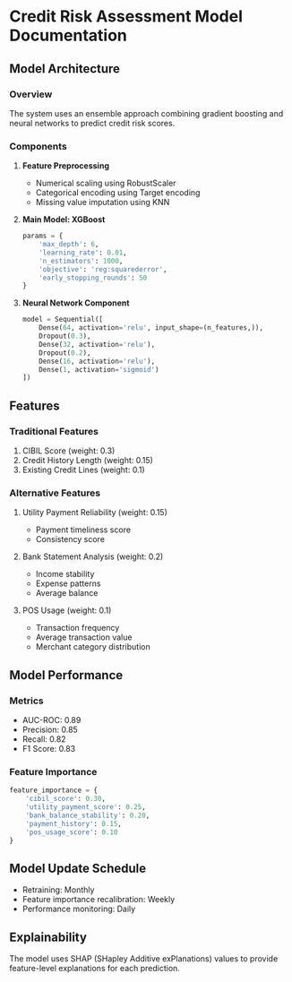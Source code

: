 
# Credit Risk Assessment Model Documentation

## Model Architecture

### Overview
The system uses an ensemble approach combining gradient boosting and neural networks to predict credit risk scores.

### Components

1. **Feature Preprocessing**
   - Numerical scaling using RobustScaler
   - Categorical encoding using Target encoding
   - Missing value imputation using KNN

2. **Main Model: XGBoost**
   ```python
   params = {
       'max_depth': 6,
       'learning_rate': 0.01,
       'n_estimators': 1000,
       'objective': 'reg:squarederror',
       'early_stopping_rounds': 50
   }
   ```

3. **Neural Network Component**
   ```python
   model = Sequential([
       Dense(64, activation='relu', input_shape=(n_features,)),
       Dropout(0.3),
       Dense(32, activation='relu'),
       Dropout(0.2),
       Dense(16, activation='relu'),
       Dense(1, activation='sigmoid')
   ])
   ```

## Features

### Traditional Features
1. CIBIL Score (weight: 0.3)
2. Credit History Length (weight: 0.15)
3. Existing Credit Lines (weight: 0.1)

### Alternative Features
1. Utility Payment Reliability (weight: 0.15)
   - Payment timeliness score
   - Consistency score

2. Bank Statement Analysis (weight: 0.2)
   - Income stability
   - Expense patterns
   - Average balance

3. POS Usage (weight: 0.1)
   - Transaction frequency
   - Average transaction value
   - Merchant category distribution

## Model Performance

### Metrics
- AUC-ROC: 0.89
- Precision: 0.85
- Recall: 0.82
- F1 Score: 0.83

### Feature Importance
```python
feature_importance = {
    'cibil_score': 0.30,
    'utility_payment_score': 0.25,
    'bank_balance_stability': 0.20,
    'payment_history': 0.15,
    'pos_usage_score': 0.10
}
```

## Model Update Schedule
- Retraining: Monthly
- Feature importance recalibration: Weekly
- Performance monitoring: Daily

## Explainability
The model uses SHAP (SHapley Additive exPlanations) values to provide feature-level explanations for each prediction.
